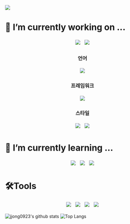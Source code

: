 <div>
  <img src="https://capsule-render.vercel.app/api?type=cylinder&color=auto&height=300&section=header&text=프론트 하는 🥔&fontSize=90" />
</div>


# 🔭 I’m currently working on ...
<div align=center> 
  <img src="https://img.shields.io/badge/html5-E34F26?style=for-the-badge&logo=html5&logoColor=white" style="margin: 5px" />
  <img src="https://img.shields.io/badge/css-1572B6?style=for-the-badge&logo=css3&logoColor=white" style="margin: 5px" />
  <h3>언어</h3>
  <div align=center>
    <img src="https://img.shields.io/badge/javascript-F7DF1E?style=for-the-badge&logo=javascript&logoColor=black" style="margin: 5px" />
  </div>
  <div align=center>
    <h3>프레임워크</h3>
    <img src="https://img.shields.io/badge/react-61DAFB?style=for-the-badge&logo=react&logoColor=black" style="margin: 5px" />
  </div>
  <div align=center>
    <h3>스타일</h3>
    <img src="https://img.shields.io/badge/CSS%20Modules-1572B6?style=for-the-badge&logo=css3&logoColor=white" style="margin: 5px" />
    <img src="https://img.shields.io/badge/styled--components-DB7093?style=for-the-badge&logo=styled-components&logoColor=white" style="margin: 5px" />
  </div>
</div>


# 🌱 I’m currently learning ...
<div align=center> 
  <img src="https://img.shields.io/badge/typescript-3178C6?style=for-the-badge&logo=typescript&logoColor=white" style="margin: 5px"/ >
  <img src="https://img.shields.io/badge/vue.js-4FC08D?style=for-the-badge&logo=vue.js&logoColor=white" style="margin: 5px" />
  <img src="https://img.shields.io/badge/Next.js-000000?style=for-the-badge&logo=nextdotjs&logoColor=white" style="margin: 5px" />
</div>

# 🛠️Tools
<div align=center> 
  <img src="https://img.shields.io/badge/visual studio code-007ACC?style=for-the-badge&logo=visualstudiocode&logoColor=white" style="margin: 5px" /> 
  <img src="https://img.shields.io/badge/github-181717?style=for-the-badge&logo=github&logoColor=white"style="margin: 5px" /> 
  <img src="https://img.shields.io/badge/notion-000000?style=for-the-badge&logo=notion&logoColor=white" style="margin: 5px" />
  <img src="https://img.shields.io/badge/figma-F24E1E?style=for-the-badge&logo=figma&logoColor=white" style="margin: 5px" />
</div>

![jjong0923's github stats](https://github-readme-stats.vercel.app/api?username=jjong0923&show_icons=true&theme=tokyonight)
![Top Langs](https://github-readme-stats.vercel.app/api/top-langs/?username=jjong0923&layout=compact&theme=tokyonight)

<!--
**jjong0923/jjong0923** is a ✨ _special_ ✨ repository because its `README.md` (this file) appears on your GitHub profile.

Here are some ideas to get you started:

- 🔭 I’m currently working on ...
- 🌱 I’m currently learning ...
- 👯 I’m looking to collaborate on ...
- 🤔 I’m looking for help with ...
- 💬 Ask me about ...
- 📫 How to reach me: ...
- 😄 Pronouns: ...
- ⚡ Fun fact: ...
-->
